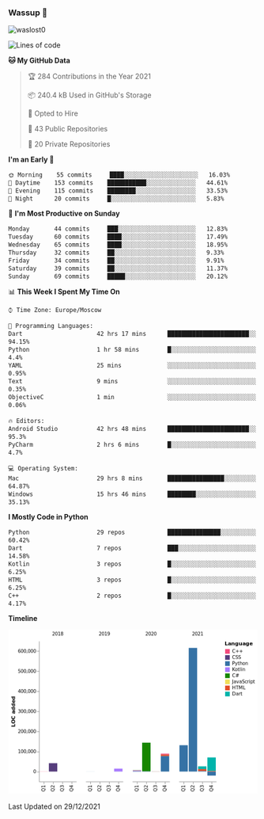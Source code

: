 ### Wassup 👋

<p align="left"> <img src="https://komarev.com/ghpvc/?username=waslost0" alt="waslost0" /></p>

<!--START_SECTION:waka-->
![Lines of code](https://img.shields.io/badge/From%20Hello%20World%20I%27ve%20Written-1%20Million%20lines%20of%20code-blue)

**🐱 My GitHub Data** 

> 🏆 284 Contributions in the Year 2021
 > 
> 📦 240.4 kB Used in GitHub's Storage 
 > 
> 💼 Opted to Hire
 > 
> 📜 43 Public Repositories 
 > 
> 🔑 20 Private Repositories  
 > 
**I'm an Early 🐤** 

```text
🌞 Morning    55 commits     ████░░░░░░░░░░░░░░░░░░░░░   16.03% 
🌆 Daytime    153 commits    ███████████░░░░░░░░░░░░░░   44.61% 
🌃 Evening    115 commits    ████████░░░░░░░░░░░░░░░░░   33.53% 
🌙 Night      20 commits     █░░░░░░░░░░░░░░░░░░░░░░░░   5.83%

```
📅 **I'm Most Productive on Sunday** 

```text
Monday       44 commits     ███░░░░░░░░░░░░░░░░░░░░░░   12.83% 
Tuesday      60 commits     ████░░░░░░░░░░░░░░░░░░░░░   17.49% 
Wednesday    65 commits     ████░░░░░░░░░░░░░░░░░░░░░   18.95% 
Thursday     32 commits     ██░░░░░░░░░░░░░░░░░░░░░░░   9.33% 
Friday       34 commits     ██░░░░░░░░░░░░░░░░░░░░░░░   9.91% 
Saturday     39 commits     ██░░░░░░░░░░░░░░░░░░░░░░░   11.37% 
Sunday       69 commits     █████░░░░░░░░░░░░░░░░░░░░   20.12%

```


📊 **This Week I Spent My Time On** 

```text
⌚︎ Time Zone: Europe/Moscow

💬 Programming Languages: 
Dart                     42 hrs 17 mins      ███████████████████████░░   94.15% 
Python                   1 hr 58 mins        █░░░░░░░░░░░░░░░░░░░░░░░░   4.4% 
YAML                     25 mins             ░░░░░░░░░░░░░░░░░░░░░░░░░   0.95% 
Text                     9 mins              ░░░░░░░░░░░░░░░░░░░░░░░░░   0.35% 
ObjectiveC               1 min               ░░░░░░░░░░░░░░░░░░░░░░░░░   0.06%

🔥 Editors: 
Android Studio           42 hrs 48 mins      ███████████████████████░░   95.3% 
PyCharm                  2 hrs 6 mins        █░░░░░░░░░░░░░░░░░░░░░░░░   4.7%

💻 Operating System: 
Mac                      29 hrs 8 mins       ████████████████░░░░░░░░░   64.87% 
Windows                  15 hrs 46 mins      ████████░░░░░░░░░░░░░░░░░   35.13%

```

**I Mostly Code in Python** 

```text
Python                   29 repos            ███████████████░░░░░░░░░░   60.42% 
Dart                     7 repos             ███░░░░░░░░░░░░░░░░░░░░░░   14.58% 
Kotlin                   3 repos             █░░░░░░░░░░░░░░░░░░░░░░░░   6.25% 
HTML                     3 repos             █░░░░░░░░░░░░░░░░░░░░░░░░   6.25% 
C++                      2 repos             █░░░░░░░░░░░░░░░░░░░░░░░░   4.17%

```


**Timeline**

![Chart not found](https://raw.githubusercontent.com/waslost0/waslost0/master/charts/bar_graph.png) 


 Last Updated on 29/12/2021
<!--END_SECTION:waka-->

